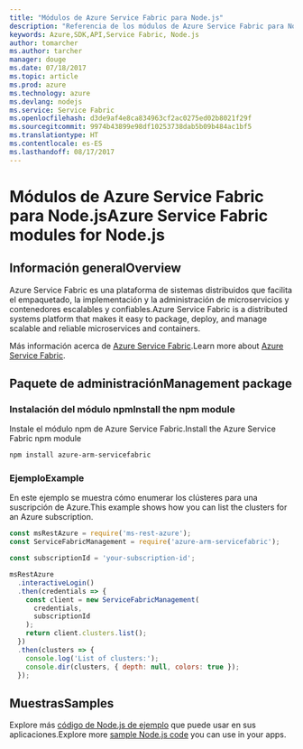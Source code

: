 ```yaml
---
title: "Módulos de Azure Service Fabric para Node.js"
description: "Referencia de los módulos de Azure Service Fabric para Node.js"
keywords: Azure,SDK,API,Service Fabric, Node.js
author: tomarcher
ms.author: tarcher
manager: douge
ms.date: 07/18/2017
ms.topic: article
ms.prod: azure
ms.technology: azure
ms.devlang: nodejs
ms.service: Service Fabric
ms.openlocfilehash: d3de9af4e8ca834963cf2ac0275ed02b8021f29f
ms.sourcegitcommit: 9974b43899e98df10253738dab5b09b484ac1bf5
ms.translationtype: HT
ms.contentlocale: es-ES
ms.lasthandoff: 08/17/2017
---
```

# <a name="azure-service-fabric-modules-for-nodejs"></a><span data-ttu-id="24f91-104">Módulos de Azure Service Fabric para Node.js</span><span class="sxs-lookup"><span data-stu-id="24f91-104">Azure Service Fabric modules for Node.js</span></span>

## <a name="overview"></a><span data-ttu-id="24f91-105">Información general</span><span class="sxs-lookup"><span data-stu-id="24f91-105">Overview</span></span>

<span data-ttu-id="24f91-106">Azure Service Fabric es una plataforma de sistemas distribuidos que facilita el empaquetado, la implementación y la administración de microservicios y contenedores escalables y confiables.</span><span class="sxs-lookup"><span data-stu-id="24f91-106">Azure Service Fabric is a distributed systems platform that makes it easy to package, deploy, and manage scalable and reliable microservices and containers.</span></span>

<span data-ttu-id="24f91-107">Más información acerca de [Azure Service Fabric](https://docs.microsoft.com/azure/service-fabric/service-fabric-overview).</span><span class="sxs-lookup"><span data-stu-id="24f91-107">Learn more about [Azure Service Fabric](https://docs.microsoft.com/azure/service-fabric/service-fabric-overview).</span></span>

## <a name="management-package"></a><span data-ttu-id="24f91-108">Paquete de administración</span><span class="sxs-lookup"><span data-stu-id="24f91-108">Management package</span></span>

### <a name="install-the-npm-module"></a><span data-ttu-id="24f91-109">Instalación del módulo npm</span><span class="sxs-lookup"><span data-stu-id="24f91-109">Install the npm module</span></span>

<span data-ttu-id="24f91-110">Instale el módulo npm de Azure Service Fabric.</span><span class="sxs-lookup"><span data-stu-id="24f91-110">Install the Azure Service Fabric npm module</span></span>

```bash
npm install azure-arm-servicefabric
```

### <a name="example"></a><span data-ttu-id="24f91-111">Ejemplo</span><span class="sxs-lookup"><span data-stu-id="24f91-111">Example</span></span>

<span data-ttu-id="24f91-112">En este ejemplo se muestra cómo enumerar los clústeres para una suscripción de Azure.</span><span class="sxs-lookup"><span data-stu-id="24f91-112">This example shows how you can list the clusters for an Azure subscription.</span></span>

```javascript
const msRestAzure = require('ms-rest-azure');
const ServiceFabricManagement = require('azure-arm-servicefabric');

const subscriptionId = 'your-subscription-id';

msRestAzure
  .interactiveLogin()
  .then(credentials => {
    const client = new ServiceFabricManagement(
      credentials,
      subscriptionId
    );
    return client.clusters.list();
  })
  .then(clusters => {
    console.log('List of clusters:');
    console.dir(clusters, { depth: null, colors: true });
  });
```

## <a name="samples"></a><span data-ttu-id="24f91-113">Muestras</span><span class="sxs-lookup"><span data-stu-id="24f91-113">Samples</span></span>

<span data-ttu-id="24f91-114">Explore más [código de Node.js de ejemplo](https://azure.microsoft.com/resources/samples/?platform=nodejs) que puede usar en sus aplicaciones.</span><span class="sxs-lookup"><span data-stu-id="24f91-114">Explore more [sample Node.js code](https://azure.microsoft.com/resources/samples/?platform=nodejs) you can use in your apps.</span></span>
